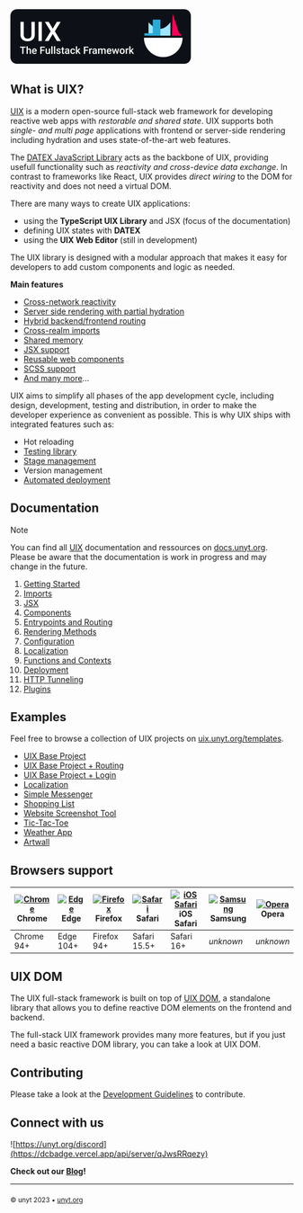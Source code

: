 <img alt="UIX - The Fullstack Framework" src="./src/logos/banner.svg" style="max-width:400px">

## What is UIX?
[UIX](https://uix.unyt.org) is a modern open-source full-stack web framework for developing reactive web apps with *restorable and shared state*.
UIX supports both *single- and multi page* applications with frontend or server-side rendering including hydration and uses state-of-the-art web features.

The [DATEX JavaScript Library](https://docs.unyt.org/manual/datex/introduction) acts as the backbone of UIX, providing usefull functionality such as *reactivity and cross-device data exchange*.
In contrast to frameworks like React, UIX provides *direct wiring* to the DOM for reactivity and does not need a virtual DOM.

There are many ways to create UIX applications:
 * using the **TypeScript UIX Library** and JSX (focus of the documentation)
 * defining UIX states with **DATEX**
 * using the **UIX Web Editor** (still in development)

The UIX library is designed with  a modular approach that makes it easy for developers to add custom components and logic as needed.


**Main features**
 * [Cross-network reactivity](./docs/manual/02%20Imports%20and%20Synchronization.md#Reactivity)
 * [Server side rendering with partial hydration](./docs/manual/07%20Rendering%20Modes.md)
 * [Hybrid backend/frontend routing](./docs/manual/05%20Entrypoints%20and%20Routing.md)
 * [Cross-realm imports](./docs/manual/02%20Imports%20and%20Synchronization.md)
 * [Shared memory](./docs/manual/02%20Imports%20and%20Synchronization.md#Synchronization)
 * [JSX support](./docs/manual/03%20JSX.md)
 * [Reusable web components](./docs/manual/04%20Components.md)
 * [SCSS support](./docs/manual/11%20Style%20and%20Themes.md#SCSS)
 * [And many more](https://uix.unyt.org)...

UIX aims to simplify all phases of the app development cycle, including design, development, testing and distribution, in order to make the developer experience as convenient as possible. 
This is why UIX ships with integrated features such as:
 * Hot reloading
 * [Testing library](https://github.com/unyt-org/unyt-tests/)
 * [Stage management](./docs/manual/08%20Configuration.md#app-deployment-stages)
 * Version management
 * [Automated deployment](./docs/manual/11%20Deployment.md)

## Documentation

> [!NOTE]
> You can find all [UIX](https://uix.unyt.org) documentation and ressources on [docs.unyt.org](https://docs.unyt.org).
> Please be aware that the documentation is work in progress and may change in the future.

1. [Getting Started](./docs/manual/01%20Getting%20Started.md)
2. [Imports](./docs/manual/02%20Imports.md)
3. [JSX](./docs/manual/03%20JSX.md)
4. [Components](./docs/manual/04%20Components.md)
5. [Entrypoints and Routing](./docs/manual/05%20Entrypoints%20and%20Routing.md)
7. [Rendering Methods](./docs/manual/07%Rendering%20Methods.md)
8. [Configuration](./docs/manual/08%20Configuration.md)
9. [Localization](./docs/manual/09%20Localization.md)
10. [Functions and Contexts](./docs/manual/10%20Functions%20and%20Contexts.md)
11. [Deployment](./docs/manual/11%20Deployment.md)
12. [HTTP Tunneling](./docs/manual/12%20HTTP%20Tunneling.md)
13. [Plugins](./docs/manual/13%20Plugins.md)

## Examples
Feel free to browse a collection of UIX projects on [uix.unyt.org/templates](https://uix.unyt.org/templates).
* [UIX Base Project](https://github.com/unyt-org/uix-base-project)
* [UIX Base Project + Routing](https://github.com/unyt-org/uix-base-project-routing)
* [UIX Base Project + Login](https://github.com/unyt-org/uix-login-project)
* [Localization](https://github.com/unyt-org/example-localization)
* [Simple Messenger](https://github.com/unyt-org/example-simple-messenger)
* [Shopping List](https://github.com/unyt-org/example-shared-list)
* [Website Screenshot Tool](https://github.com/unyt-org/example-website-screenshot)
* [Tic-Tac-Toe](https://github.com/unyt-org/example-tic-tac-toe)
* [Weather App](https://github.com/unyt-org/example-weather-app)
* [Artwall](https://github.com/unyt-org/example-artwall)

## Browsers support

| [<img src="https://raw.githubusercontent.com/alrra/browser-logos/master/src/chrome/chrome_48x48.png" alt="Chrome" width="24px" height="24px" />](http://gotbahn.github.io/browsers-support-badges/)</br>Chrome | [<img src="https://raw.githubusercontent.com/alrra/browser-logos/master/src/edge/edge_48x48.png" alt="Edge" width="24px" height="24px" />](http://gotbahn.github.io/browsers-support-badges/)</br>Edge | [<img src="https://raw.githubusercontent.com/alrra/browser-logos/master/src/firefox/firefox_48x48.png" alt="Firefox" width="24px" height="24px" />](http://gotbahn.github.io/browsers-support-badges/)</br>Firefox | [<img src="https://raw.githubusercontent.com/alrra/browser-logos/master/src/safari/safari_48x48.png" alt="Safari" width="24px" height="24px" />](http://gotbahn.github.io/browsers-support-badges/)</br>Safari | [<img src="https://raw.githubusercontent.com/alrra/browser-logos/master/src/safari-ios/safari-ios_48x48.png" alt="iOS Safari" width="24px" height="24px" />](http://gotbahn.github.io/browsers-support-badges/)</br>iOS Safari | [<img src="https://raw.githubusercontent.com/alrra/browser-logos/master/src/samsung-internet/samsung-internet_48x48.png" alt="Samsung" width="24px" height="24px" />](http://gotbahn.github.io/browsers-support-badges/)</br>Samsung | [<img src="https://raw.githubusercontent.com/alrra/browser-logos/master/src/opera/opera_48x48.png" alt="Opera" width="24px" height="24px" />](http://gotbahn.github.io/browsers-support-badges/)</br>Opera |
| --------- | --------- | --------- | --------- | --------- | --------- | --------- |
| Chrome 94+ | Edge 104+ | Firefox 94+ | Safari 15.5+ | Safari 16+ | *unknown* | *unknown*

## UIX DOM

The UIX full-stack framework is built on top of [UIX DOM](https://github.com/unyt-org/uix-dom),
a standalone library that allows you to define reactive DOM elements on the frontend and backend.

The full-stack UIX framework provides many more features, but if you just need a basic reactive DOM library,
you can take a look at UIX DOM.

## Contributing

Please take a look at the [Development Guidelines](./DEVELOP.md) to contribute.

## Connect with us

![https://unyt.org/discord](https://dcbadge.vercel.app/api/server/qJwsRRqezy)

**Check out our [Blog](https://unyt.blog)!**

---

<sub>&copy; unyt 2023 • [unyt.org](https://unyt.org)</sub>
